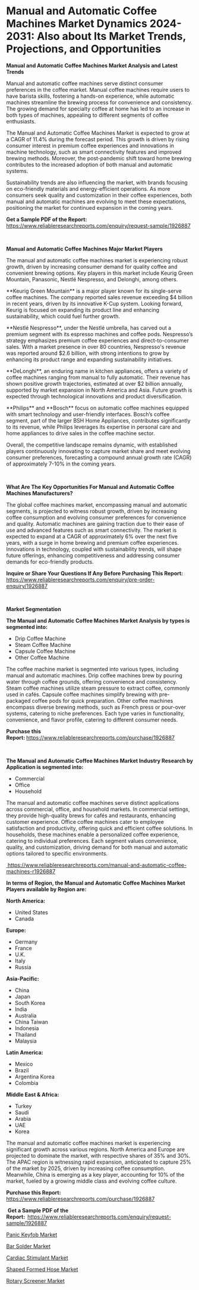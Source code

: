 <p><h1>Manual and Automatic Coffee Machines Market Dynamics 2024-2031: Also about Its Market Trends, Projections, and Opportunities</h1></p><p><strong>Manual and Automatic Coffee Machines Market Analysis and Latest Trends</strong></p>
<p><p>Manual and automatic coffee machines serve distinct consumer preferences in the coffee market. Manual coffee machines require users to have barista skills, fostering a hands-on experience, while automatic machines streamline the brewing process for convenience and consistency. The growing demand for specialty coffee at home has led to an increase in both types of machines, appealing to different segments of coffee enthusiasts.</p><p>The Manual and Automatic Coffee Machines Market is expected to grow at a CAGR of 11.4% during the forecast period. This growth is driven by rising consumer interest in premium coffee experiences and innovations in machine technology, such as smart connectivity features and improved brewing methods. Moreover, the post-pandemic shift toward home brewing contributes to the increased adoption of both manual and automatic systems.</p><p>Sustainability trends are also influencing the market, with brands focusing on eco-friendly materials and energy-efficient operations. As more consumers seek quality and customization in their coffee experiences, both manual and automatic machines are evolving to meet these expectations, positioning the market for continued expansion in the coming years.</p></p>
<p><strong>Get a Sample PDF of the Report:&nbsp;</strong> <a href="https://www.reliableresearchreports.com/enquiry/request-sample/1926887?utm_campaign=7&utm_medium=2&utm_source=Github&utm_content=ia&utm_term=25102024&utm_id=manual-and-automatic-coffee-machines">https://www.reliableresearchreports.com/enquiry/request-sample/1926887</a></p>
<p>&nbsp;</p>
<p><strong>Manual and Automatic Coffee Machines Major Market Players</strong></p>
<p><p>The manual and automatic coffee machines market is experiencing robust growth, driven by increasing consumer demand for quality coffee and convenient brewing options. Key players in this market include Keurig Green Mountain, Panasonic, Nestlé Nespresso, and Delonghi, among others.</p><p>**Keurig Green Mountain** is a major player known for its single-serve coffee machines. The company reported sales revenue exceeding $4 billion in recent years, driven by its innovative K-Cup system. Looking forward, Keurig is focused on expanding its product line and enhancing sustainability, which could fuel further growth.</p><p>**Nestlé Nespresso**, under the Nestlé umbrella, has carved out a premium segment with its espresso machines and coffee pods. Nespresso’s strategy emphasizes premium coffee experiences and direct-to-consumer sales. With a market presence in over 80 countries, Nespresso's revenue was reported around $2.6 billion, with strong intentions to grow by enhancing its product range and expanding sustainability initiatives.</p><p>**DeLonghi**, an enduring name in kitchen appliances, offers a variety of coffee machines ranging from manual to fully automatic. Their revenue has shown positive growth trajectories, estimated at over $2 billion annually, supported by market expansion in North America and Asia. Future growth is expected through technological innovations and product diversification.</p><p>**Philips** and **Bosch** focus on automatic coffee machines equipped with smart technology and user-friendly interfaces. Bosch’s coffee segment, part of the larger BSH Home Appliances, contributes significantly to its revenue, while Philips leverages its expertise in personal care and home appliances to drive sales in the coffee machine sector.</p><p>Overall, the competitive landscape remains dynamic, with established players continuously innovating to capture market share and meet evolving consumer preferences, forecasting a compound annual growth rate (CAGR) of approximately 7-10% in the coming years.</p></p>
<p>&nbsp;</p>
<p><strong>What Are The Key Opportunities For Manual and Automatic Coffee Machines Manufacturers?</strong></p>
<p><p>The global coffee machines market, encompassing manual and automatic segments, is projected to witness robust growth, driven by increasing coffee consumption and evolving consumer preferences for convenience and quality. Automatic machines are gaining traction due to their ease of use and advanced features such as smart connectivity. The market is expected to expand at a CAGR of approximately 6% over the next five years, with a surge in home brewing and premium coffee experiences. Innovations in technology, coupled with sustainability trends, will shape future offerings, enhancing competitiveness and addressing consumer demands for eco-friendly products.</p></p>
<p><strong>Inquire or Share Your Questions If Any Before Purchasing This Report:</strong> <a href="https://www.reliableresearchreports.com/enquiry/pre-order-enquiry/1926887?utm_campaign=7&utm_medium=2&utm_source=Github&utm_content=ia&utm_term=25102024&utm_id=manual-and-automatic-coffee-machines">https://www.reliableresearchreports.com/enquiry/pre-order-enquiry/1926887</a></p>
<p>&nbsp;</p>
<p><strong>Market Segmentation</strong></p>
<p><strong>The Manual and Automatic Coffee Machines Market Analysis by types is segmented into:</strong></p>
<p><ul><li>Drip Coffee Machine</li><li>Steam Coffee Machine</li><li>Capsule Coffee Machine</li><li>Other Coffee Machine</li></ul></p>
<p><p>The coffee machine market is segmented into various types, including manual and automatic machines. Drip coffee machines brew by pouring water through coffee grounds, offering convenience and consistency. Steam coffee machines utilize steam pressure to extract coffee, commonly used in cafés. Capsule coffee machines simplify brewing with pre-packaged coffee pods for quick preparation. Other coffee machines encompass diverse brewing methods, such as French press or pour-over systems, catering to niche preferences. Each type varies in functionality, convenience, and flavor profile, catering to different consumer needs.</p></p>
<p><strong>Purchase this Report:&nbsp;</strong><a href="https://www.reliableresearchreports.com/purchase/1926887?utm_campaign=7&utm_medium=2&utm_source=Github&utm_content=ia&utm_term=25102024&utm_id=manual-and-automatic-coffee-machines">https://www.reliableresearchreports.com/purchase/1926887</a></p>
<p>&nbsp;</p>
<p><strong>The Manual and Automatic Coffee Machines Market Industry Research by Application is segmented into:</strong></p>
<p><ul><li>Commercial</li><li>Office</li><li>Household</li></ul></p>
<p><p>The manual and automatic coffee machines serve distinct applications across commercial, office, and household markets. In commercial settings, they provide high-quality brews for cafés and restaurants, enhancing customer experience. Office coffee machines cater to employee satisfaction and productivity, offering quick and efficient coffee solutions. In households, these machines enable a personalized coffee experience, catering to individual preferences. Each segment values convenience, quality, and customization, driving demand for both manual and automatic options tailored to specific environments.</p></p>
<p><a href="https://www.reliableresearchreports.com/manual-and-automatic-coffee-machines-r1926887?utm_campaign=7&utm_medium=2&utm_source=Github&utm_content=ia&utm_term=25102024&utm_id=manual-and-automatic-coffee-machines">&nbsp;https://www.reliableresearchreports.com/manual-and-automatic-coffee-machines-r1926887</a></p>
<p><strong>In terms of Region, the Manual and Automatic Coffee Machines Market Players available by Region are:</strong></p>
<p>
    <p> <strong> North America: </strong>
        <ul>
            <li>United States</li>
            <li>Canada</li>
        </ul>
        </p> 
    <p> <strong> Europe: </strong>
        <ul>
            <li>Germany</li>
            <li>France</li>
            <li>U.K.</li>
            <li>Italy</li>
            <li>Russia</li>
        </ul>
        </p> 
    <p> <strong> Asia-Pacific: </strong>
        <ul>
            <li>China</li>
            <li>Japan</li>
            <li>South Korea</li>
            <li>India</li>
            <li>Australia</li>
            <li>China Taiwan</li>
            <li>Indonesia</li>
            <li>Thailand</li>
            <li>Malaysia</li>
        </ul>
        </p> 
    <p> <strong> Latin America: </strong>
        <ul>
            <li>Mexico</li>
            <li>Brazil</li>
            <li>Argentina Korea</li>
            <li>Colombia</li>
        </ul>
        </p> 
    <p> <strong> Middle East & Africa: </strong>
        <ul>
            <li>Turkey</li>
            <li>Saudi</li>
            <li>Arabia</li>
            <li>UAE</li>
            <li>Korea</li>
        </ul>
    </p>
    </p>
<p><p>The manual and automatic coffee machines market is experiencing significant growth across various regions. North America and Europe are projected to dominate the market, with respective shares of 35% and 30%. The APAC region is witnessing rapid expansion, anticipated to capture 25% of the market by 2025, driven by increasing coffee consumption. Meanwhile, China is emerging as a key player, accounting for 10% of the market, fueled by a growing middle class and evolving coffee culture.</p></p>
<p><strong>Purchase this Report: </strong><a href="https://www.reliableresearchreports.com/purchase/1926887?utm_campaign=7&utm_medium=2&utm_source=Github&utm_content=ia&utm_term=25102024&utm_id=manual-and-automatic-coffee-machines">https://www.reliableresearchreports.com/purchase/1926887</a></p>
<p>&nbsp;<strong>Get a Sample PDF of the Report:&nbsp;&nbsp;</strong><a href="https://www.reliableresearchreports.com/enquiry/request-sample/1926887?utm_campaign=7&utm_medium=2&utm_source=Github&utm_content=ia&utm_term=25102024&utm_id=manual-and-automatic-coffee-machines">https://www.reliableresearchreports.com/enquiry/request-sample/1926887</a></p>
<p><strong></strong></p>
<p><p><a href="https://www.linkedin.com/pulse/panic-keyfob-momentum-charting-96-cagr-path-2024-2031-hannibex-nvh5f?utm_campaign=7&utm_medium=2&utm_source=Github&utm_content=ia&utm_term=25102024&utm_id=manual-and-automatic-coffee-machines">Panic Keyfob Market</a></p><p><a href="https://github.com/MarilynDouglas476/Market-Research-Report-List-1/blob/main/bar-solder-market.md?utm_campaign=7&utm_medium=2&utm_source=Github&utm_content=ia&utm_term=25102024&utm_id=manual-and-automatic-coffee-machines">Bar Solder Market</a></p><p><a href="https://www.linkedin.com/pulse/evolution-cardiac-stimulant-market-key-shifts-from-2024-gi19c?utm_campaign=7&utm_medium=2&utm_source=Github&utm_content=ia&utm_term=25102024&utm_id=manual-and-automatic-coffee-machines">Cardiac Stimulant Market</a></p><p><a href="https://github.com/MelgarBasny/Market-Research-Report-List-1/blob/main/shaped-formed-hose-market.md?utm_campaign=7&utm_medium=2&utm_source=Github&utm_content=ia&utm_term=25102024&utm_id=manual-and-automatic-coffee-machines">Shaped Formed Hose Market</a></p><p><a href="https://issuu.com/reportprime-2/docs/rotary-screener-market-size-2030.pp_2705361e0264e5?utm_campaign=7&utm_medium=2&utm_source=Github&utm_content=ia&utm_term=25102024&utm_id=manual-and-automatic-coffee-machines">Rotary Screener Market</a></p></p>